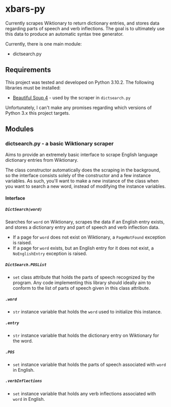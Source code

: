 # xbars-py
Currently scrapes Wiktionary to return dictionary entries, and stores data regarding parts of speech and verb inflections. The goal is to ultimately use this data to produce an automatic syntax tree generator.

Currently, there is one main module:
* dictsearch.py

## Requirements
This project was tested and developed on Python 3.10.2. The following libraries must be installed:
* [Beautiful Soup 4](https://beautiful-soup-4.readthedocs.io/en/latest/) - used by the scraper in `dictsearch.py`

Unfortunately, I can't make any promises regarding which versions of Python 3.x this project targets.

## Modules
### dictsearch.py - a basic Wiktionary scraper
Aims to provide an extremely basic interface to scrape English language dictionary entries from Wiktionary.

The class constructor automatically does the scraping in the background, so the interface consists solely of the constructor and a few instance variables. As such, you'll want to make a new instance of the class when you want to search a new word, instead of modifying the instance variables.

#### Interface
##### `DictSearch(word)`
Searches for `word` on Wiktionary, scrapes the data if an English entry exists, and stores a dictionary entry and part of speech and verb inflection data.
* If a page for `word` does not exist on Wiktionary, a `PageNotFound` exception is raised.
* If a page for `word` exists, but an English entry for it does not exist, a `NoEnglishEntry` exception is raised.
##### `DictSearch.POSList`
* `set` class attribute that holds the parts of speech recognized by the program. Any code implementing this library should ideally aim to conform to the list of parts of speech given in this class attribute.
##### `.word`
* `str` instance variable that holds the `word` used to initialize this instance.
##### `.entry`
* `str` instance variable that holds the dictionary entry on Wiktionary for the word.
##### `.POS`
* `set` instance variable that holds the parts of speech associated with `word` in English.
##### `.verbInflections`
* `set` instance variable that holds any verb inflections associated with `word` in English.
